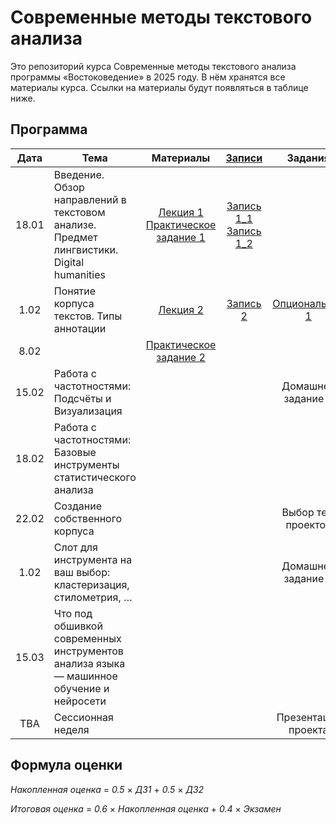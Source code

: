 # Современные методы текстового анализа

Это репозиторий курса Современные методы текстового анализа программы «Востоковедение» в 2025 году. В нём хранятся все материалы курса. Ссылки на материалы будут появляться в таблице ниже.

## Программа

|  Дата 	|   Тема	|  Материалы 	|  [Записи](https://disk.yandex.ru/d/Gebs6o0xvt59yg) 	| &nbsp;&nbsp;&nbsp;Задания&nbsp;&nbsp;&nbsp; |
|:---:	|---	|:---:	|:---:	|:---:	|
|   18.01	|   Введение. Обзор направлений в текстовом анализе. Предмет лингвистики. Digital humanities	|    [Лекция 1](https://docs.google.com/presentation/d/18FqZLkSQLR92bHMsZxubqskf8_HCMCUQ8rWoGOEM_Xw/edit?usp=sharing)<br>[Практическое задание 1](https://github.com/alekseyst/text_analysis_2025/blob/main/Practical_1/Practical_1.md)	|  [Запись 1_1](https://disk.yandex.ru/i/8vGdxDcFmVfkrQ)<br>[Запись 1_2](https://disk.yandex.ru/i/66aGT7AdORNMLQ)  | |
|   1.02	|   Понятие корпуса текстов. Типы аннотации	|    [Лекция 2](https://docs.google.com/presentation/d/1FgaDN_EaAfAbDhmQBa3liC2EPEm357-CnG8-3j7PiEE/edit?usp=sharing)	|  [Запись 2](https://disk.yandex.ru/i/9QyFWdwZiF2NIA)  | [Опциональное 1](https://github.com/alekseyst/text_analysis_2025/blob/main/Optional/Optional_1.md) |
|   8.02	|   	|   [Практическое задание 2](https://github.com/alekseyst/text_analysis_2025/blob/main/Practical_1/Practical_2.md) 	|    | |
|   15.02	|   Работа с частотностями: Подсчёты и Визуализация	|    	|    | Домашнее задание 1 |
|   18.02	|   Работа с частотностями: Базовые инструменты статистического анализа	|    	|    | |
|   22.02	|   Создание собственного корпуса	|    	|    | Выбор тем проектов |
|   1.02	|   Слот для инструмента на ваш выбор: кластеризация, стилометрия, …	|    	|    | Домашнее задание 2 |
|   15.03	|   Что под обшивкой современных инструментов анализа языка — машинное обучение и нейросети	|    	|    |  |
|   TBA	|   Сессионная неделя	|    	|    |  Презентация проекта  |


## Формула оценки

_Накопленная оценка_ = _0.5_ $\times$ _ДЗ1_ + _0.5_ $\times$ _ДЗ2_

_Итоговая оценка_ = _0.6_ $\times$ _Накопленная оценка_ + _0.4_ $\times$ _Экзамен_
